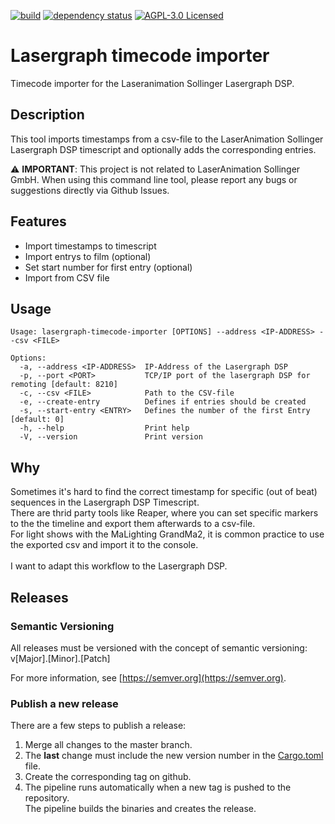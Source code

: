 [![build](https://github.com/d-strobel/lasergraph-dsp-timecode-importer/actions/workflows/build.yml/badge.svg)](https://github.com/d-strobel/lasergraph-dsp-timecode-importer/actions/workflows/build.yml)
[![dependency status](https://deps.rs/repo/github/d-strobel/lasergraph-dsp-timecode-importer/status.svg)](https://deps.rs/repo/github/d-strobel/lasergraph-dsp-timecode-importer)
[![AGPL-3.0 Licensed](https://img.shields.io/github/license/d-strobel/lasergraph-dsp-timecode-importer)](https://github.com/d-strobel/lasergraph-dsp-timecode-importer/blob/main/LICENSE)

# Lasergraph timecode importer
Timecode importer for the Laseranimation Sollinger Lasergraph DSP.

## Description
This tool imports timestamps from a csv-file to the LaserAnimation Sollinger Lasergraph DSP timescript and optionally adds the corresponding entries.<br>

⚠️ **IMPORTANT**: This project is not related to LaserAnimation Sollinger GmbH. When using this command line tool, please report any bugs or suggestions directly via Github Issues.

## Features
- Import timestamps to timescript
- Import entrys to film (optional)
- Set start number for first entry (optional)
- Import from CSV file

## Usage
```
Usage: lasergraph-timecode-importer [OPTIONS] --address <IP-ADDRESS> --csv <FILE>

Options:
  -a, --address <IP-ADDRESS>  IP-Address of the Lasergraph DSP
  -p, --port <PORT>           TCP/IP port of the lasergraph DSP for remoting [default: 8210]
  -c, --csv <FILE>            Path to the CSV-file
  -e, --create-entry          Defines if entries should be created
  -s, --start-entry <ENTRY>   Defines the number of the first Entry [default: 0]
  -h, --help                  Print help
  -V, --version               Print version
```

## Why
Sometimes it's hard to find the correct timestamp for specific (out of beat) sequences in the Lasergraph DSP Timescript.<br>
There are thrid party tools like Reaper, where you can set specific markers to the the timeline and export them afterwards to a csv-file.<br>
For light shows with the MaLighting GrandMa2, it is common practice to use the exported csv and import it to the console.<br>
<br>
I want to adapt this workflow to the Lasergraph DSP.

## Releases

### Semantic Versioning
All releases must be versioned with the concept of semantic versioning:<br>
v[Major].[Minor].[Patch]

For more information, see [https://semver.org](https://semver.org).

### Publish a new release
There are a few steps to publish a release:
1. Merge all changes to the master branch.
2. The **last** change must include the new version number in the [Cargo.toml](Cargo.toml) file.
3. Create the corresponding tag on github.
4. The pipeline runs automatically when a new tag is pushed to the repository.<br>
The pipeline builds the binaries and creates the release.
